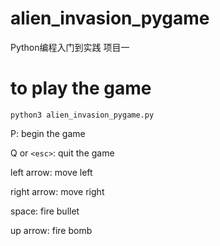 # alien_invasion_pygame
Python编程入门到实践 项目一

# to play the game
`python3 alien_invasion_pygame.py`

P: begin the game

Q or `<esc>`: quit the game

left arrow: move left

right arrow: move right

space: fire bullet

up arrow: fire bomb


